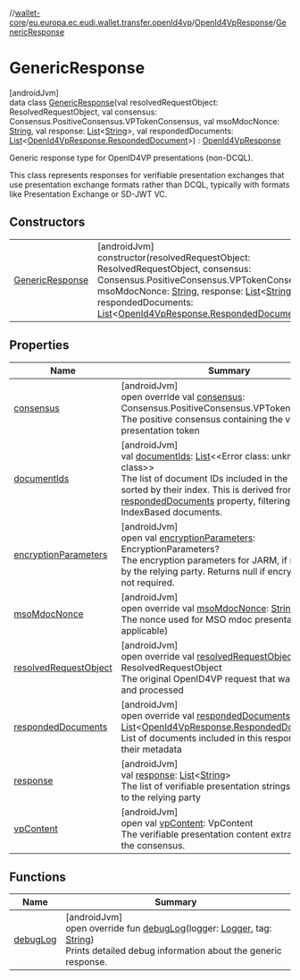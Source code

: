 //[wallet-core](../../../../index.md)/[eu.europa.ec.eudi.wallet.transfer.openId4vp](../../index.md)/[OpenId4VpResponse](../index.md)/[GenericResponse](index.md)

# GenericResponse

[androidJvm]\
data class [GenericResponse](index.md)(val resolvedRequestObject: ResolvedRequestObject, val consensus: Consensus.PositiveConsensus.VPTokenConsensus, val msoMdocNonce: [String](https://kotlinlang.org/api/latest/jvm/stdlib/kotlin-stdlib/kotlin/-string/index.html), val response: [List](https://kotlinlang.org/api/latest/jvm/stdlib/kotlin-stdlib/kotlin.collections/-list/index.html)&lt;[String](https://kotlinlang.org/api/latest/jvm/stdlib/kotlin-stdlib/kotlin/-string/index.html)&gt;, val respondedDocuments: [List](https://kotlinlang.org/api/latest/jvm/stdlib/kotlin-stdlib/kotlin.collections/-list/index.html)&lt;[OpenId4VpResponse.RespondedDocument](../-responded-document/index.md)&gt;) : [OpenId4VpResponse](../index.md)

Generic response type for OpenID4VP presentations (non-DCQL).

This class represents responses for verifiable presentation exchanges that use presentation exchange formats rather than DCQL, typically with formats like Presentation Exchange or SD-JWT VC.

## Constructors

| | |
|---|---|
| [GenericResponse](-generic-response.md) | [androidJvm]<br>constructor(resolvedRequestObject: ResolvedRequestObject, consensus: Consensus.PositiveConsensus.VPTokenConsensus, msoMdocNonce: [String](https://kotlinlang.org/api/latest/jvm/stdlib/kotlin-stdlib/kotlin/-string/index.html), response: [List](https://kotlinlang.org/api/latest/jvm/stdlib/kotlin-stdlib/kotlin.collections/-list/index.html)&lt;[String](https://kotlinlang.org/api/latest/jvm/stdlib/kotlin-stdlib/kotlin/-string/index.html)&gt;, respondedDocuments: [List](https://kotlinlang.org/api/latest/jvm/stdlib/kotlin-stdlib/kotlin.collections/-list/index.html)&lt;[OpenId4VpResponse.RespondedDocument](../-responded-document/index.md)&gt;) |

## Properties

| Name | Summary |
|---|---|
| [consensus](consensus.md) | [androidJvm]<br>open override val [consensus](consensus.md): Consensus.PositiveConsensus.VPTokenConsensus<br>The positive consensus containing the verifiable presentation token |
| [documentIds](document-ids.md) | [androidJvm]<br>val [documentIds](document-ids.md): [List](https://kotlinlang.org/api/latest/jvm/stdlib/kotlin-stdlib/kotlin.collections/-list/index.html)&lt;&lt;Error class: unknown class&gt;&gt;<br>The list of document IDs included in the response, sorted by their index. This is derived from the [respondedDocuments](responded-documents.md) property, filtering for IndexBased documents. |
| [encryptionParameters](../encryption-parameters.md) | [androidJvm]<br>open val [encryptionParameters](../encryption-parameters.md): EncryptionParameters?<br>The encryption parameters for JARM, if required by the relying party. Returns null if encryption is not required. |
| [msoMdocNonce](mso-mdoc-nonce.md) | [androidJvm]<br>open override val [msoMdocNonce](mso-mdoc-nonce.md): [String](https://kotlinlang.org/api/latest/jvm/stdlib/kotlin-stdlib/kotlin/-string/index.html)<br>The nonce used for MSO mdoc presentations (if applicable) |
| [resolvedRequestObject](resolved-request-object.md) | [androidJvm]<br>open override val [resolvedRequestObject](resolved-request-object.md): ResolvedRequestObject<br>The original OpenID4VP request that was resolved and processed |
| [respondedDocuments](responded-documents.md) | [androidJvm]<br>open override val [respondedDocuments](responded-documents.md): [List](https://kotlinlang.org/api/latest/jvm/stdlib/kotlin-stdlib/kotlin.collections/-list/index.html)&lt;[OpenId4VpResponse.RespondedDocument](../-responded-document/index.md)&gt;<br>List of documents included in this response with their metadata |
| [response](response.md) | [androidJvm]<br>val [response](response.md): [List](https://kotlinlang.org/api/latest/jvm/stdlib/kotlin-stdlib/kotlin.collections/-list/index.html)&lt;[String](https://kotlinlang.org/api/latest/jvm/stdlib/kotlin-stdlib/kotlin/-string/index.html)&gt;<br>The list of verifiable presentation strings returned to the relying party |
| [vpContent](../vp-content.md) | [androidJvm]<br>open val [vpContent](../vp-content.md): VpContent<br>The verifiable presentation content extracted from the consensus. |

## Functions

| Name | Summary |
|---|---|
| [debugLog](debug-log.md) | [androidJvm]<br>open override fun [debugLog](debug-log.md)(logger: [Logger](../../../eu.europa.ec.eudi.wallet.logging/-logger/index.md), tag: [String](https://kotlinlang.org/api/latest/jvm/stdlib/kotlin-stdlib/kotlin/-string/index.html))<br>Prints detailed debug information about the generic response. |
